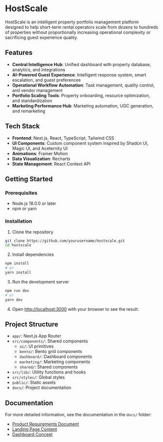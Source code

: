 # HostScale

HostScale is an intelligent property portfolio management platform designed to help short-term rental operators scale from dozens to hundreds of properties without proportionally increasing operational complexity or sacrificing guest experience quality.

## Features

- **Central Intelligence Hub**: Unified dashboard with property database, analytics, and integrations
- **AI-Powered Guest Experience**: Intelligent response system, smart escalation, and guest preferences
- **Operational Workflow Automation**: Task management, quality control, and vendor management
- **Portfolio Scaling Tools**: Property onboarding, resource optimization, and standardization
- **Marketing Performance Hub**: Marketing automation, UGC generation, and remarketing

## Tech Stack

- **Frontend**: Next.js, React, TypeScript, Tailwind CSS
- **UI Components**: Custom component system inspired by Shadcn UI, Magic UI, and Aceternity UI
- **Animations**: Framer Motion
- **Data Visualization**: Recharts
- **State Management**: React Context API

## Getting Started

### Prerequisites

- Node.js 18.0.0 or later
- npm or yarn

### Installation

1. Clone the repository
```bash
git clone https://github.com/yourusername/hostscale.git
cd hostscale
```

2. Install dependencies
```bash
npm install
# or
yarn install
```

3. Run the development server
```bash
npm run dev
# or
yarn dev
```

4. Open [http://localhost:3000](http://localhost:3000) with your browser to see the result.

## Project Structure

- `app/`: Next.js App Router
- `src/components/`: Shared components
  - `ui/`: UI primitives
  - `bento/`: Bento grid components
  - `dashboard/`: Dashboard components
  - `marketing/`: Marketing components
  - `shared/`: Shared components
- `src/lib/`: Utility functions and hooks
- `src/styles/`: Global styles
- `public/`: Static assets
- `docs/`: Project documentation

## Documentation

For more detailed information, see the documentation in the `docs/` folder:

- [Product Requirements Document](docs/prd.md)
- [Landing Page Content](docs/landing-page.md)
- [Dashboard Concept](docs/dashboard.md)
